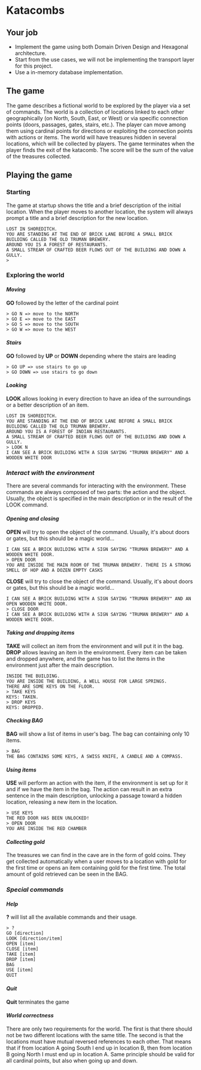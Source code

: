 # Katacombs

## Your job

- Implement the game using both Domain Driven Design and Hexagonal architecture.
- Start from the use cases, we will not be implementing the transport layer for this project.
- Use a in-memory database implementation.

## The game

The game describes a fictional world to be explored by the player via a set of commands. The world is a collection of locations linked to each other geographically (on North, South, East, or West) or via specific connection points (doors, passages, gates, stairs, etc.). The player can move among them using cardinal points for directions or exploiting the connection points with actions or items. The world will have treasures hidden in several locations, which will be collected by players. The game terminates when the player finds the exit of the katacomb. The score will be the sum of the value of the treasures collected.

## Playing the game

### Starting

The game at startup shows the title and a brief description of the initial location. When the player moves to another location, the system will always prompt a title and a brief description for the new location.

```text
LOST IN SHOREDITCH.
YOU ARE STANDING AT THE END OF BRICK LANE BEFORE A SMALL BRICK BUILDING CALLED THE OLD TRUMAN BREWERY.
AROUND YOU IS A FOREST OF RESTAURANTS.
A SMALL STREAM OF CRAFTED BEER FLOWS OUT OF THE BUILDING AND DOWN A GULLY.
>
```

### Exploring the world

#### _Moving_

**GO** followed by the letter of the cardinal point

```text
> GO N => move to the NORTH
> GO E => move to the EAST
> GO S => move to the SOUTH
> GO W => move to the WEST
```

#### _Stairs_

**GO** followed by **UP** or **DOWN** depending where the stairs are leading

```text
> GO UP => use stairs to go up
> GO DOWN => use stairs to go down
```

#### _Looking_

**LOOK** allows looking in every direction to have an idea of the surroundings or a better description of an item.

```text
LOST IN SHOREDITCH.
YOU ARE STANDING AT THE END OF BRICK LANE BEFORE A SMALL BRICK BUILDING CALLED THE OLD TRUMAN BREWERY.
AROUND YOU IS A FOREST OF INDIAN RESTAURANTS.
A SMALL STREAM OF CRAFTED BEER FLOWS OUT OF THE BUILDING AND DOWN A GULLY.
> LOOK N
I CAN SEE A BRICK BUILDING WITH A SIGN SAYING "TRUMAN BREWERY" AND A WOODEN WHITE DOOR
```

### _Interact with the environment_

There are several commands for interacting with the environment. These commands are always composed of two parts: the action and the object. Usually, the object is specified in the main description or in the result of the LOOK command.

#### _Opening and closing_

**OPEN** will try to open the object of the command. Usually, it's about doors or gates, but this should be a magic world...

```text
I CAN SEE A BRICK BUILDING WITH A SIGN SAYING "TRUMAN BREWERY" AND A WOODEN WHITE DOOR.
> OPEN DOOR
YOU ARE INSIDE THE MAIN ROOM OF THE TRUMAN BREWERY. THERE IS A STRONG SMELL OF HOP AND A DOZEN EMPTY CASKS
```

**CLOSE** will try to close the object of the command. Usually, it's about doors or gates, but this should be a magic world...

```text
I CAN SEE A BRICK BUILDING WITH A SIGN SAYING "TRUMAN BREWERY" AND AN OPEN WOODEN WHITE DOOR.
> CLOSE DOOR
I CAN SEE A BRICK BUILDING WITH A SIGN SAYING "TRUMAN BREWERY" AND A WOODEN WHITE DOOR.
```

#### _Taking and dropping items_

**TAKE** will collect an item from the environment and will put it in the bag. **DROP** allows leaving an item in the environment. Every item can be taken and dropped anywhere, and the game has to list the items in the environment just after the main description.

```text
INSIDE THE BUILDING.
YOU ARE INSIDE THE BUILDING, A WELL HOUSE FOR LARGE SPRINGS.
THERE ARE SOME KEYS ON THE FLOOR.
> TAKE KEYS
KEYS: TAKEN.
> DROP KEYS
KEYS: DROPPED.
```

#### _Checking BAG_

**BAG** will show a list of items in user's bag. The bag can containing only 10 items.

```text
> BAG
THE BAG CONTAINS SOME KEYS, A SWISS KNIFE, A CANDLE AND A COMPASS.
```

#### _Using items_

**USE** will perform an action with the item, if the environment is set up for it and if we have the item in the bag. The action can result in an extra sentence in the main description, unlocking a passage toward a hidden location, releasing a new item in the location.

```text
> USE KEYS
THE RED DOOR HAS BEEN UNLOCKED!
> OPEN DOOR
YOU ARE INSIDE THE RED CHAMBER
```

#### _Collecting gold_

The treasures we can find in the cave are in the form of gold coins. They get collected automatically when a user moves to a location with gold for the first time or opens an item containing gold for the first time. The total amount of gold retrieved can be seen in the BAG.

### _Special commands_

#### _Help_

**?** will list all the available commands and their usage.

```text
> ?
GO [direction]
LOOK [direction/item]
OPEN [item]
CLOSE [item]
TAKE [item]
DROP [item]
BAG
USE [item]
QUIT
```

#### _Quit_

**Quit** terminates the game

#### _World correctness_

There are only two requirements for the world. The first is that there should not be two different locations with the same title. The second is that the locations must have mutual reversed references to each other. That means that if from location A going South I end up in location B, then from location B going North I must end up in location A. Same principle should be valid for all cardinal points, but also when going up and down.
